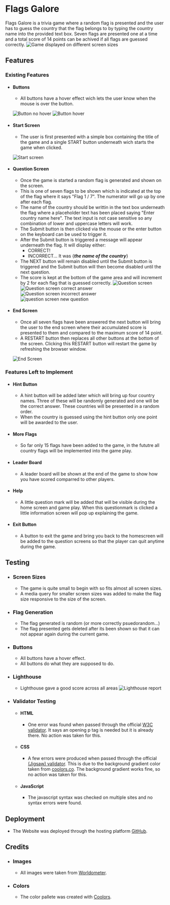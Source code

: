 # Flags Galore
Flags Galore is a trivia game where a random flag is presented and the user has to guess the country that the flag belongs to by typing the country name into the provided text box. Seven flags are presented one at a time and a total score of 14 points can be achived if all flags are guessed correctly.
![Game displayed on different screen sizes](/assets/images/readme/Responsive.PNG)
## Features
### Existing Features
- #### Buttons
    - All buttons have a hover effect wich lets the user know when the mouse is over the button.

    ![Button no hover](/assets/images/readme/button.PNG)
    ![Button hover](/assets/images/readme/button-hover.PNG)
- #### Start Screen
    - The user is first presented with a simple box containing the title of the game and a single START button underneath wich starts the game when clicked.

    ![Start screen](/assets/images/readme/Start-screen.PNG)
- #### Question Screen
    - Once the game is started a random flag is generated and shown on the screen.
    - This is one of seven flags to be shown which is indicated at the top of the flag where it says "Flag 1 / 7". The numerator will go up by one after each flag. 
    - The name of the country should be writtin in the text box underneath the flag where a placeholder text has been placed saying "Enter country name here". The text input is not case sensitive so any combination of lower and uppercase letters will work. 
    - The Submit button is then clicked via the mouse or the enter button on the keyboard can be used to trigger it. 
    - After the Submit button is triggered a message will appear underneath the flag. It will display either:
        - CORRECT!
        - INCORRECT... It was {***the name of the country***}
    - The NEXT button will remain disabled until the Submit button is triggered and the Submit button will then become disabled until the next question.
    - The score is kept at the bottom of the game area and will increment by 2 for each flag that is guessed correctly. 
    ![Question screen](/assets/images/readme/question-screen1.PNG)
    ![Question screen correct answer](/assets/images/readme/question-screen2.PNG)
    ![Question screen incorrect answer](/assets/images/readme/question-screen3.PNG)
    ![question screen new question](/assets/images/readme/question-screen4.PNG)
- #### End Screen
    - Once all seven flags have been answered the next button will bring the user to the end screen where their accumulated score is presented to them and compared to the maximum score of 14 point.
    - A RESTART button then replaces all other buttons at the bottom of the screen. Clicking this RESTART button will restart the game by refreshing the browser window.

    ![End Screen](/assets/images/readme/end-screen.PNG)

### Features Left to Implement 
- #### Hint Button
    - A hint button will be added later which will bring up four country names. Three of these will be randomly generated and one will be the correct answer. These countries will be presented in a random order.
    - When the country is guessed using the hint button only one point will be awarded to the user. 
- #### More Flags
    - So far only 15 flags have been added to the game, in the fututre all country flags will be implemented into the game play. 
- #### Leader Board
    - A leader board will be shown at the end of the game to show how you have scored comparred to other players.
- #### Help
    - A little question mark will be added that will be visible during the home screen and game play. When this questionmark is clicked a little information screen will pop up explaining the game.
- #### Exit Button
    - A button to exit the game and bring you back to the homescreen will be added to the question screens so that the player can quit anytime during the game. 

## Testing
- ### Screen Sizes
    - The game is quite small to begin with so fits almost all screen sizes.
    - A media query for smaller screen sizes was added to make the flag size responsive to the size of the screen. 
- ### Flag Generation
    - The flag generated is random (or more correctly psuedorandom...)
    - The flag presented gets deleted after its been shown so that it can not appear again during the current game.
- ### Buttons
    - All buttons have a hover effect.
    - All buttons do what they are supposed to do.
- ### Lighthouse
    - Lighthouse gave a good score across all areas
    ![Lighthouse report](/assets/images/readme/lighthouse.PNG)
- ### Validator Testing
    - #### HTML
        - One error was found when passed through the official [W3C validator](https://validator.w3.org/nu/?doc=https%3A%2F%2Flukasrid.github.io%2Fflag-quiz%2F). It says an opening p tag is needed but it is already there. No action was taken for this. 
    - #### CSS 
        - A few errors were produced when passed through the official [(Jigsaw) validator](https://jigsaw.w3.org/css-validator/validator?uri=https%3A%2F%2Flukasrid.github.io%2Fflag-quiz%2F&profile=css3svg&usermedium=all&warning=1&vextwarning=&lang=en). This is due to the background gradient color taken from [coolors.co](https://coolors.co/). The background gradient works fine, so no action was taken for this.
    - #### JavaScript
        - The javascript syntax was checked on multiple sites and no syntax errors were found.
## Deployment
- The Website was deployed through the hosting platform [GitHub](https://github.com/).

## Credits
- ### Images
    - All images were taken from [Worldometer](https://www.worldometers.info/geography/flags-of-the-world/).
- ### Colors
    - The color pallete was created with [Coolors](https://coolors.co/).
